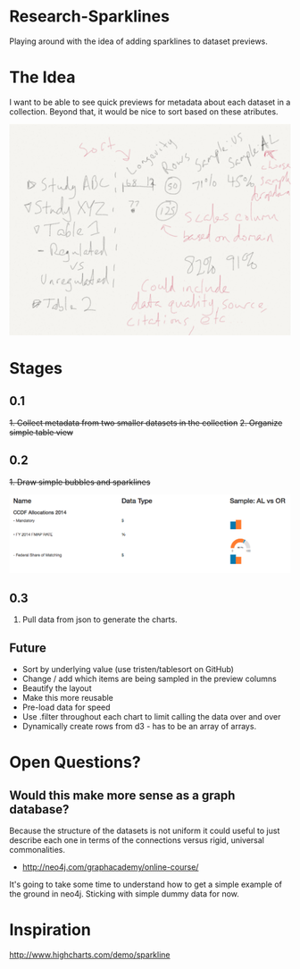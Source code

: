 Research-Sparklines
===================

Playing around with the idea of adding sparklines to dataset previews.

# The Idea

I want to be able to see quick previews for metadata about each dataset in a collection. Beyond that, it would be nice to sort based on these atributes.

![mockup](images/mockup.png)

# Stages

## 0.1
~~1. Collect metadata from two smaller datasets in the collection~~
~~2. Organize simple table view~~

## 0.2
~~1. Draw simple bubbles and sparklines~~

![mockup](images/version02.png)

## 0.3
1. Pull data from json to generate the charts.

## Future
* Sort by underlying value (use tristen/tablesort on GitHub)
* Change / add which items are being sampled in the preview columns
* Beautify the layout
* Make this more reusable
* Pre-load data for speed
* Use .filter throughout each chart to limit calling the data over and over
* Dynamically create rows from d3 - has to be an array of arrays. 

# Open Questions? 
## Would this make more sense as a graph database? 
Because the structure of the datasets is not uniform it could useful to just describe each one in terms of the connections versus rigid, universal commonalities. 
- http://neo4j.com/graphacademy/online-course/

It's going to take some time to understand how to get a simple example of the ground in neo4j. Sticking with simple dummy data for now.

# Inspiration
http://www.highcharts.com/demo/sparkline